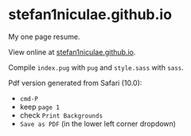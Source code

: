 # stefan1niculae.github.io
My one page resume.

View online at [stefan1niculae.github.io](http://stefan1niculae.github.io).

Compile `index.pug` with `pug` and `style.sass` with `sass`.

Pdf version generated from Safari (10.0):
 - `cmd-P`
 - keep `page 1`
 - check `Print Backgrounds`
 - `Save as PDF` (in the lower left corner dropdown)
